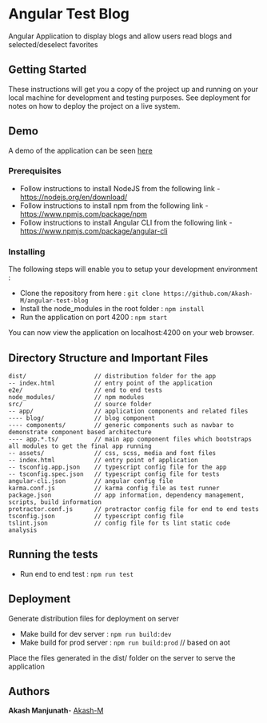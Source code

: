 # Angular Test Blog

Angular Application to display blogs and allow users read blogs and selected/deselect favorites

## Getting Started

These instructions will get you a copy of the project up and running on your local machine for development and testing purposes.
See deployment for notes on how to deploy the project on a live system.

## Demo 

A demo of the application can be seen [here](https://akash-m.github.io)

### Prerequisites

* Follow instructions to install NodeJS from the following link - https://nodejs.org/en/download/
* Follow instructions to install npm from the following link - https://www.npmjs.com/package/npm
* Follow instructions to install Angular CLI from the following link - https://www.npmjs.com/package/angular-cli

### Installing

The following steps will enable you to setup your development environment :

* Clone the repository from here : ```git clone https://github.com/Akash-M/angular-test-blog```
* Install the node_modules in the root folder : ```npm install```
* Run the application on port 4200 : ```npm start```

You can now view the application on localhost:4200 on your web browser.

## Directory Structure and Important Files

```
dist/                   // distribution folder for the app
-- index.html           // entry point of the application
e2e/                    // end to end tests
node_modules/           // npm modules
src/                    // source folder
-- app/                 // application components and related files
---- blog/              // blog component
---- components/        // generic components such as navbar to demonstrate component based architecture
---- app.*.ts/          // main app component files which bootstraps all modules to get the final app running
-- assets/              // css, scss, media and font files
-- index.html           // entry point of application
-- tsconfig.app.json    // typescript config file for the app
-- tsconfig.spec.json   // typescript config file for tests
angular-cli.json        // angular config file 
karma.conf.js           // karma config file as test runner
package.json            // app information, dependency management, scripts, build information
protractor.conf.js      // protractor config file for end to end tests
tsconfig.json           // typescript config file
tslint.json             // config file for ts lint static code analysis
```

## Running the tests

* Run end to end test : ```npm run test```

## Deployment

Generate distribution files for deployment on server

* Make build for dev server : ```npm run build:dev```
* Make build for prod server : ```npm run build:prod``` // based on aot

Place the files generated in the dist/ folder on the server to serve the application 

## Authors

**Akash Manjunath**- [Akash-M](https://github.com/Akash-M)
